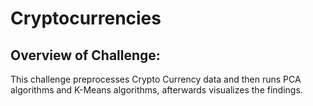# Cryptocurrencies

## Overview of Challenge:

This challenge preprocesses Crypto Currency data and then runs PCA algorithms and K-Means algorithms, afterwards visualizes the findings.
